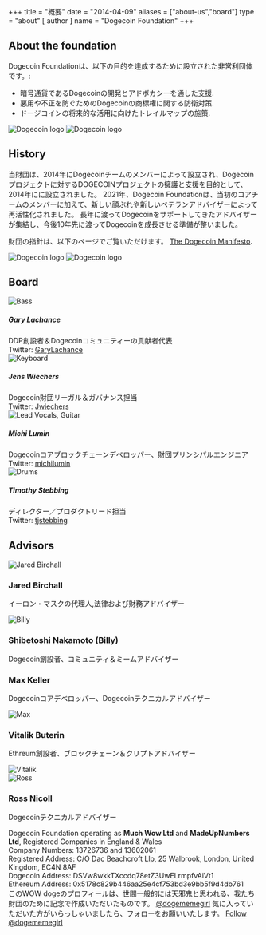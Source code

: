 +++ title = "概要"
date = "2014-04-09"
aliases = ["about-us","board"]
type = "about"
[ author ]
name = "Dogecoin Foundation"
+++

<section class="presentation">
<div class="left">

<div class="title">

## About the foundation

  <div class="underline"></div>
</div>

<div class="description">
Dogecoin Foundationは、以下の目的を達成するために設立された非営利団体です。:

- 暗号通貨であるDogecoinの開発とアドボカシーを通した支援.
- 悪用や不正を防ぐためのDogecoinの商標権に関する防衛対策.
- ドージコインの将来的な活用に向けたトレイルマップの施策.

</div>

<div class="mobile-logos">
<img class="dogegoin-light" src="/dogecoin-light.png" alt="Dogecoin logo">
<img class="dogegoin-dark" src="/dogecoin-dark.png" alt="Dogecoin logo">
</div>

<div class="title">

## History

<div class="underline"></div>
</div>

<div class="description">
当財団は、2014年にDogecoinチームのメンバーによって設立され、Dogecoinプロジェクトに対するDOGECOINプロジェクトの擁護と支援を目的として、2014年にに設立されました。
2021年、Dogecoin Foundationは、当初のコアチームのメンバーに加えて、新しい顔ぶれや新しいベテランアドバイザーによって再活性化されました。
長年に渡ってDogecoinをサポートしてきたアドバイザーが集結し、今後10年先に渡ってDogecoinを成長させる準備が整いました。

財団の指針は、以下のページでご覧いただけます。 [The Dogecoin Manifesto](/manifesto).

</div>
</div>
<div class="right">
<img class="dogegoin-light" src="/dogecoin-light.png" alt="Dogecoin logo">
<img class="dogegoin-dark" src="/dogecoin-dark.png" alt="Dogecoin logo">
</div>
</section>

<section class="board">
  <div>

## Board

  <div class="underline"></div>

  <div class="members">
  <div class="member">
  <img title='Bass' src="/gary.png"/>
  <h5>Gary Lachance</h5>
 DDP創設者＆Dogecoinコミュニティーの貢献者代表
  </br>Twitter: <a href='https://twitter.com/GaryLachance'>GaryLachance</a>
  </div>

  <div class="member">
  <img title='Keyboard' src="/jens.png"/>
  <h5>Jens Wiechers</h5>
   Dogecoin財団リーガル＆ガバナンス担当
  </br>Twitter: <a href='https://twitter.com/jwiechers'>Jwiechers</a>
  </div>

  <div class="member">
  <img title='Lead Vocals, Guitar' src="/michi.png"/>
  <h5>Michi Lumin</h5>
  Dogecoinコアブロックチェーンデベロッパー、財団プリンシパルエンジニア
  </br>Twitter: <a href='https://twitter.com/michilumin'>michilumin</a>
  </div>

  <div class="member">
  <img title='Drums' src="/timothy.png"/>
  <h5>Timothy Stebbing</h5>
  ディレクター／プロダクトリード担当
  </br>Twitter: <a href='https://twitter.com/tjstebbing'>tjstebbing</a>
  </div>

  </div>
  </div>
</section>

<div class="advisors">
<div class="top"></div>
<div class="inner">
<div class="title">

## Advisors

<div class="underline"></div>
</div>

<div class="members">

<div>
<img title='Jared Birchall' src="/jared.png"/>
</div>
<div>

### Jared Birchall

イーロン・マスクの代理人,法律および財務アドバイザー

</div>

<div>
<img title='Billy' src="/billy.png"/>
</div>
<div>

### Shibetoshi Nakamoto (Billy)

Dogecoin創設者、コミュニティ＆ミームアドバイザー

</div>

<div>

### Max Keller

Dogecoinコアデベロッパー、Dogecoinテクニカルアドバイザー

</div>
<div>
<img title='Max' src="/max.png"/>
</div>

<div>

### Vitalik Buterin

Ethreum創設者、ブロックチェーン＆クリプトアドバイザー

</div>
<div>
<img title='Vitalik' src="/vitalik.png"/>
</div>


<div>
<img title='Ross' src="/ross.png"/>
</div>
<div>

### Ross Nicoll

Dogecoinテクニカルアドバイザー

</div>


</div>
</div>
<div class="bottom"></div>
</div>

<div class="company">
Dogecoin Foundation operating as <b>Much Wow Ltd</b> and
<b>MadeUpNumbers Ltd</b>, Registered Companies in England & Wales<br/>
Company Numbers: 13726736 and 13602061<br/>
Registered Address: C/O Dac Beachcroft Llp, 25 Walbrook, London, United Kingdom, EC4N 8AF</br>
Dogecoin Address: DSVw8wkkTXccdq78etZ3UwELrmpfvAiVt1</br>
Ethereum Address: 0x5178c829b446aa25e4cf753bd3e9bb5f9d4db761</br>
</div>

<div class="tweet">
このWOW dogeのプロフィールは、世間一般的には天邪鬼と思われる、我たち財団のために記念で作成いただいたものです。
<a href="https://twitter.com/Dogememegirl">@dogememegirl</a> 気に入っていただいた方がいらっしゃいましたら、フォローをお願いいたします。
<a href="https://twitter.com/dogememegirl?ref_src=twsrc%5Etfw" class="twitter-follow-button" data-show-screen-name="false" data-show-count="false">Follow @dogememegirl</a><script async src="https://platform.twitter.com/widgets.js" charset="utf-8"></script>
</div>
